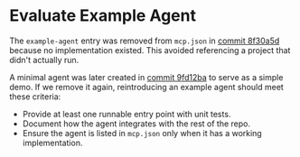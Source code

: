 # Evaluate Example Agent

The `example-agent` entry was removed from `mcp.json` in [commit 8f30a5d](../../../commit/8f30a5d34f28d5e0e17473d6d2ab0e0a880d2fb9) because no implementation existed. This avoided referencing a project that didn't actually run.

A minimal agent was later created in [commit 9fd12ba](../../../commit/9fd12ba1bc76298c2062ce0d3a5071f44acc431e) to serve as a simple demo. If we remove it again, reintroducing an example agent should meet these criteria:

* Provide at least one runnable entry point with unit tests.
* Document how the agent integrates with the rest of the repo.
* Ensure the agent is listed in `mcp.json` only when it has a working implementation.
